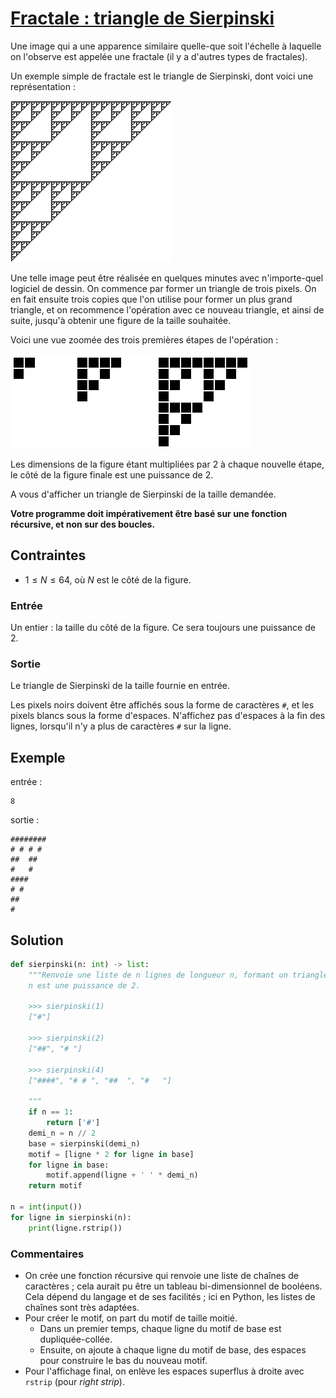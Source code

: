 # [Fractale : triangle de Sierpinski](http://www.france-ioi.org/algo/task.php?idChapter=513&idTask=515)

Une image qui a une apparence similaire quelle-que soit l'échelle à laquelle on l'observe est appelée une fractale (il y a d'autres types de fractales).

Un exemple simple de fractale est le triangle de Sierpinski, dont voici une représentation :

![triangle de Sierpinski](triangle_sierpinski.png)


Une telle image peut être réalisée en quelques minutes avec n'importe-quel logiciel de dessin. On commence par former un triangle de trois pixels. On en fait ensuite trois copies que l'on utilise pour former un plus grand triangle, et on recommence l'opération avec ce nouveau triangle, et ainsi de suite, jusqu'à obtenir une figure de la taille souhaitée.

Voici une vue zoomée des trois premières étapes de l'opération :

![3 étapes pour sierpinski](triangle_sierpinski2.png)


Les dimensions de la figure étant multipliées par 2 à chaque nouvelle étape, le côté de la figure finale est une puissance de 2.

A vous d'afficher un triangle de Sierpinski de la taille demandée.

**Votre programme doit impérativement être basé sur une fonction récursive, et non sur des boucles.**

## Contraintes

* $1 \leqslant N \leqslant 64$, où $N$ est le côté de la figure.

### Entrée

Un entier : la taille du côté de la figure. Ce sera toujours une puissance de $2$.

### Sortie

Le triangle de Sierpinski de la taille fournie en entrée.

Les pixels noirs doivent être affichés sous la forme de caractères `#`, et les pixels blancs sous la forme d'espaces. N'affichez pas d'espaces à la fin des lignes, lorsqu'il n'y a plus de caractères `#` sur la ligne.

## Exemple

entrée :

    8

sortie :

    ########
    # # # #
    ##  ##
    #   #
    ####
    # #
    ##
    #

## Solution

```python
def sierpinski(n: int) -> list:
    """Renvoie une liste de n lignes de longueur n, formant un triangle de Sierpinski.
    n est une puissance de 2.

    >>> sierpinski(1)
    ["#"]

    >>> sierpinski(2)
    ["##", "# "]

    >>> sierpinski(4)
    ["####", "# # ", "##  ", "#   "]
    
    """
    if n == 1:
        return ['#']
    demi_n = n // 2
    base = sierpinski(demi_n)
    motif = [ligne * 2 for ligne in base]
    for ligne in base:
        motif.append(ligne + ' ' * demi_n)
    return motif

n = int(input())
for ligne in sierpinski(n):
    print(ligne.rstrip())
```

### Commentaires
* On crée une fonction récursive qui renvoie une liste de chaînes de caractères ; cela aurait pu être un tableau bi-dimensionnel de booléens. Cela dépend du langage et de ses facilités ; ici en Python, les listes de chaînes sont très adaptées.
* Pour créer le motif, on part du motif de taille moitié.
    * Dans un premier temps, chaque ligne du motif de base est dupliquée-collée.
    * Ensuite, on ajoute à chaque ligne du motif de base, des espaces pour construire le bas du nouveau motif.
* Pour l'affichage final, on enlève les espaces superflus à droite avec `rstrip` (pour *right strip*).
